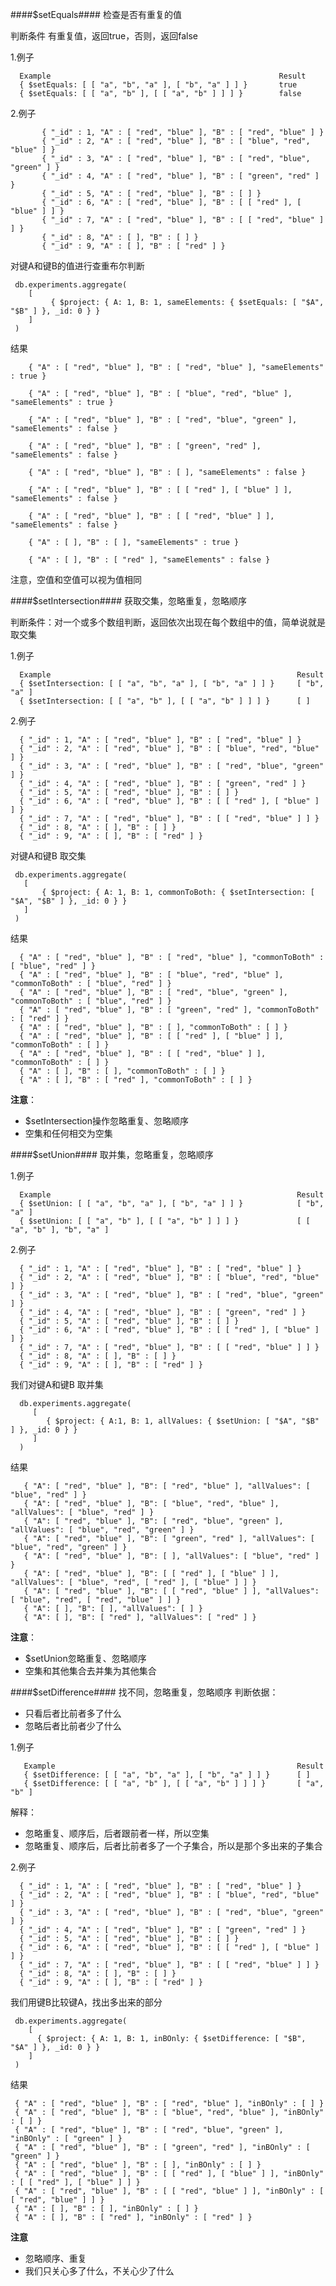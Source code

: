 ####$setEquals####
检查是否有重复的值

判断条件
有重复值，返回true，否则，返回false

1.例子

      Example	 	                                            Result
      { $setEquals: [ [ "a", "b", "a" ], [ "b", "a" ] ] }	 	true
      { $setEquals: [ [ "a", "b" ], [ [ "a", "b" ] ] ] }	 	false

2.例子

           { "_id" : 1, "A" : [ "red", "blue" ], "B" : [ "red", "blue" ] }
           { "_id" : 2, "A" : [ "red", "blue" ], "B" : [ "blue", "red", "blue" ] }
           { "_id" : 3, "A" : [ "red", "blue" ], "B" : [ "red", "blue", "green" ] }
           { "_id" : 4, "A" : [ "red", "blue" ], "B" : [ "green", "red" ] }
           { "_id" : 5, "A" : [ "red", "blue" ], "B" : [ ] }
           { "_id" : 6, "A" : [ "red", "blue" ], "B" : [ [ "red" ], [ "blue" ] ] }
           { "_id" : 7, "A" : [ "red", "blue" ], "B" : [ [ "red", "blue" ] ] }
           { "_id" : 8, "A" : [ ], "B" : [ ] }
           { "_id" : 9, "A" : [ ], "B" : [ "red" ] }

对键A和键B的值进行查重布尔判断

     db.experiments.aggregate(
        [
             { $project: { A: 1, B: 1, sameElements: { $setEquals: [ "$A", "$B" ] }, _id: 0 } }
        ]
     )

结果

        { "A" : [ "red", "blue" ], "B" : [ "red", "blue" ], "sameElements" : true }

        { "A" : [ "red", "blue" ], "B" : [ "blue", "red", "blue" ], "sameElements" : true }

        { "A" : [ "red", "blue" ], "B" : [ "red", "blue", "green" ], "sameElements" : false }

        { "A" : [ "red", "blue" ], "B" : [ "green", "red" ], "sameElements" : false }

        { "A" : [ "red", "blue" ], "B" : [ ], "sameElements" : false }

        { "A" : [ "red", "blue" ], "B" : [ [ "red" ], [ "blue" ] ], "sameElements" : false }

        { "A" : [ "red", "blue" ], "B" : [ [ "red", "blue" ] ], "sameElements" : false }

        { "A" : [ ], "B" : [ ], "sameElements" : true }

        { "A" : [ ], "B" : [ "red" ], "sameElements" : false }

注意，空值和空值可以视为值相同

####$setIntersection####
获取交集，忽略重复，忽略顺序

判断条件：对一个或多个数组判断，返回依次出现在每个数组中的值，简单说就是取交集

1.例子

      Example	 	                                                Result
      { $setIntersection: [ [ "a", "b", "a" ], [ "b", "a" ] ] }	 	[ "b", "a" ]
      { $setIntersection: [ [ "a", "b" ], [ [ "a", "b" ] ] ] }	 	[ ]

2.例子

      { "_id" : 1, "A" : [ "red", "blue" ], "B" : [ "red", "blue" ] }
      { "_id" : 2, "A" : [ "red", "blue" ], "B" : [ "blue", "red", "blue" ] }
      { "_id" : 3, "A" : [ "red", "blue" ], "B" : [ "red", "blue", "green" ] }
      { "_id" : 4, "A" : [ "red", "blue" ], "B" : [ "green", "red" ] }
      { "_id" : 5, "A" : [ "red", "blue" ], "B" : [ ] }
      { "_id" : 6, "A" : [ "red", "blue" ], "B" : [ [ "red" ], [ "blue" ] ] }
      { "_id" : 7, "A" : [ "red", "blue" ], "B" : [ [ "red", "blue" ] ] }
      { "_id" : 8, "A" : [ ], "B" : [ ] }
      { "_id" : 9, "A" : [ ], "B" : [ "red" ] }

对键A和键B 取交集

     db.experiments.aggregate(
       [
           { $project: { A: 1, B: 1, commonToBoth: { $setIntersection: [ "$A", "$B" ] }, _id: 0 } }
       ]
     )

结果

      { "A" : [ "red", "blue" ], "B" : [ "red", "blue" ], "commonToBoth" : [ "blue", "red" ] }
      { "A" : [ "red", "blue" ], "B" : [ "blue", "red", "blue" ], "commonToBoth" : [ "blue", "red" ] }
      { "A" : [ "red", "blue" ], "B" : [ "red", "blue", "green" ], "commonToBoth" : [ "blue", "red" ] }
      { "A" : [ "red", "blue" ], "B" : [ "green", "red" ], "commonToBoth" : [ "red" ] }
      { "A" : [ "red", "blue" ], "B" : [ ], "commonToBoth" : [ ] }
      { "A" : [ "red", "blue" ], "B" : [ [ "red" ], [ "blue" ] ], "commonToBoth" : [ ] }
      { "A" : [ "red", "blue" ], "B" : [ [ "red", "blue" ] ], "commonToBoth" : [ ] }
      { "A" : [ ], "B" : [ ], "commonToBoth" : [ ] }
      { "A" : [ ], "B" : [ "red" ], "commonToBoth" : [ ] }

**注意**：
* $setIntersection操作忽略重复、忽略顺序
* 空集和任何相交为空集

####$setUnion####
取并集，忽略重复，忽略顺序

1.例子

      Example	 	                                                Result
      { $setUnion: [ [ "a", "b", "a" ], [ "b", "a" ] ] }	 	    [ "b", "a" ]
      { $setUnion: [ [ "a", "b" ], [ [ "a", "b" ] ] ] }	 	        [ [ "a", "b" ], "b", "a" ]

2.例子

      { "_id" : 1, "A" : [ "red", "blue" ], "B" : [ "red", "blue" ] }
      { "_id" : 2, "A" : [ "red", "blue" ], "B" : [ "blue", "red", "blue" ] }
      { "_id" : 3, "A" : [ "red", "blue" ], "B" : [ "red", "blue", "green" ] }
      { "_id" : 4, "A" : [ "red", "blue" ], "B" : [ "green", "red" ] }
      { "_id" : 5, "A" : [ "red", "blue" ], "B" : [ ] }
      { "_id" : 6, "A" : [ "red", "blue" ], "B" : [ [ "red" ], [ "blue" ] ] }
      { "_id" : 7, "A" : [ "red", "blue" ], "B" : [ [ "red", "blue" ] ] }
      { "_id" : 8, "A" : [ ], "B" : [ ] }
      { "_id" : 9, "A" : [ ], "B" : [ "red" ] }

我们对键A和键B 取并集

      db.experiments.aggregate(
         [
            { $project: { A:1, B: 1, allValues: { $setUnion: [ "$A", "$B" ] }, _id: 0 } }
         ]
      )

结果

       { "A": [ "red", "blue" ], "B": [ "red", "blue" ], "allValues": [ "blue", "red" ] }
       { "A": [ "red", "blue" ], "B": [ "blue", "red", "blue" ], "allValues": [ "blue", "red" ] }
       { "A": [ "red", "blue" ], "B": [ "red", "blue", "green" ], "allValues": [ "blue", "red", "green" ] }
       { "A": [ "red", "blue" ], "B": [ "green", "red" ], "allValues": [ "blue", "red", "green" ] }
       { "A": [ "red", "blue" ], "B": [ ], "allValues": [ "blue", "red" ] }
       { "A": [ "red", "blue" ], "B": [ [ "red" ], [ "blue" ] ], "allValues": [ "blue", "red", [ "red" ], [ "blue" ] ] }
       { "A": [ "red", "blue" ], "B": [ [ "red", "blue" ] ], "allValues": [ "blue", "red", [ "red", "blue" ] ] }
       { "A": [ ], "B": [ ], "allValues": [ ] }
       { "A": [ ], "B": [ "red" ], "allValues": [ "red" ] }

**注意**：
* $setUnion忽略重复、忽略顺序
* 空集和其他集合去并集为其他集合

####$setDifference####
找不同，忽略重复，忽略顺序
判断依据：
* 只看后者比前者多了什么
* 忽略后者比前者少了什么

1.例子

       Example	 	                                                Result
       { $setDifference: [ [ "a", "b", "a" ], [ "b", "a" ] ] }	 	[ ]
       { $setDifference: [ [ "a", "b" ], [ [ "a", "b" ] ] ] }	 	[ "a", "b" ]


解释：
* 忽略重复、顺序后，后者跟前者一样，所以空集
* 忽略重复、顺序后，后者比前者多了一个子集合，所以是那个多出来的子集合

2.例子

      { "_id" : 1, "A" : [ "red", "blue" ], "B" : [ "red", "blue" ] }
      { "_id" : 2, "A" : [ "red", "blue" ], "B" : [ "blue", "red", "blue" ] }
      { "_id" : 3, "A" : [ "red", "blue" ], "B" : [ "red", "blue", "green" ] }
      { "_id" : 4, "A" : [ "red", "blue" ], "B" : [ "green", "red" ] }
      { "_id" : 5, "A" : [ "red", "blue" ], "B" : [ ] }
      { "_id" : 6, "A" : [ "red", "blue" ], "B" : [ [ "red" ], [ "blue" ] ] }
      { "_id" : 7, "A" : [ "red", "blue" ], "B" : [ [ "red", "blue" ] ] }
      { "_id" : 8, "A" : [ ], "B" : [ ] }
      { "_id" : 9, "A" : [ ], "B" : [ "red" ] }

我们用键B比较键A，找出多出来的部分 

     db.experiments.aggregate(
        [
          { $project: { A: 1, B: 1, inBOnly: { $setDifference: [ "$B", "$A" ] }, _id: 0 } }
        ]
     )

结果

     { "A" : [ "red", "blue" ], "B" : [ "red", "blue" ], "inBOnly" : [ ] }
     { "A" : [ "red", "blue" ], "B" : [ "blue", "red", "blue" ], "inBOnly" : [ ] }
     { "A" : [ "red", "blue" ], "B" : [ "red", "blue", "green" ], "inBOnly" : [ "green" ] }
     { "A" : [ "red", "blue" ], "B" : [ "green", "red" ], "inBOnly" : [ "green" ] }
     { "A" : [ "red", "blue" ], "B" : [ ], "inBOnly" : [ ] }
     { "A" : [ "red", "blue" ], "B" : [ [ "red" ], [ "blue" ] ], "inBOnly" : [ [ "red" ], [ "blue" ] ] }
     { "A" : [ "red", "blue" ], "B" : [ [ "red", "blue" ] ], "inBOnly" : [ [ "red", "blue" ] ] }
     { "A" : [ ], "B" : [ ], "inBOnly" : [ ] }
     { "A" : [ ], "B" : [ "red" ], "inBOnly" : [ "red" ] }

**注意**
* 忽略顺序、重复
* 我们只关心多了什么，不关心少了什么

